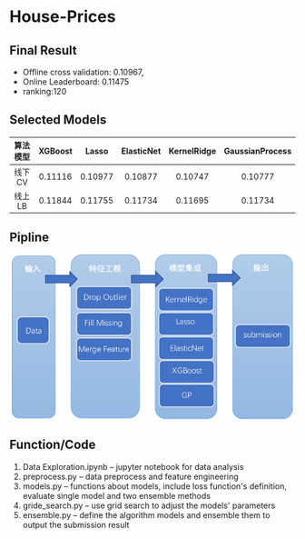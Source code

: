 # House-Prices

## Final Result

- Offline cross validation: 0.10967,
- Online Leaderboard: 0.11475
- ranking:120

## Selected Models

|算法模型|XGBoost|Lasso|ElasticNet|KernelRidge|GaussianProcess|
|:----:|:------:|:---:|:--------:|:---------:|:-------------:|
|线下CV|0.11116|0.10977|0.10877|0.10747|0.10777|
|线上LB|0.11844|0.11755|0.11734|0.11695|0.11734|

## Pipline
![pipline](img/pipline.png)

## Function/Code
1. Data Exploration.ipynb – jupyter notebook for data analysis
2. preprocess.py – data preprocess and feature engineering
3. models.py – functions about models, include loss function's definition, evaluate single model and two ensemble methods
4. gride_search.py – use grid search to adjust the models' parameters
5. ensemble.py – define the algorithm models and ensemble them to output the submission result
